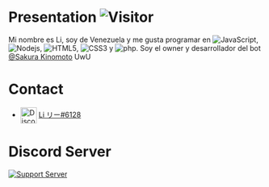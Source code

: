 # Presentation ![Visitor](https://visitor-badge.laobi.icu/badge?page_id=LiiUwU.LiiUwU)
Mi nombre es Li, soy de Venezuela y me gusta programar en ![JavaScript](https://img.shields.io/badge/-JavaScript-black?style=flat-square&logo=javascript), ![Nodejs](https://img.shields.io/badge/-Nodejs-black?style=flat-square&logo=Node.js), ![HTML5](https://img.shields.io/badge/-HTML5-E34F26?style=flat-square&logo=html5&logoColor=white), ![CSS3](https://img.shields.io/badge/-CSS3-1572B6?style=flat-square&logo=css3) y ![php](https://img.shields.io/badge/-php-1572B6?style=flat-square&logo=php). Soy el owner y desarrollador del bot [@Sakura Kinomoto](https://top.gg/bot/675507591907901467) UwU
# Contact
- <img src="https://discord.com/assets/f8389ca1a741a115313bede9ac02e2c0.svg" alt="Discord" width="32" align="center">  [Li リー#6128](https://discord.gg/82arCjH)

# Discord Server
[![Support Server](https://discord.com/api/guilds/675784144340647999/embed.png?style=banner4)](https://discord.gg/82arCjH)

